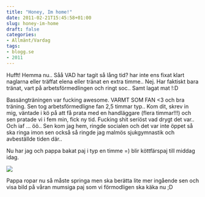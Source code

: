 ```yaml
---
title: "Honey, Im home!"
date: 2011-02-21T15:45:58+01:00
slug: honey-im-home
draft: false
categories:
- Allmänt/Vardag
tags:
- blogg.se
- 2011
---
```

Hufft! Hemma nu.. Såå VAD har tagit så lång tid? har inte ens fixat klart naglarna eller träffat elena eller tränat en extra timme.. Nej. Har faktiskt bara tränat, vart på arbetsförmedlingen och ringt soc.. Samt lagat mat !:D  
  
Bassängträningen var fucking awesome. VARMT SOM FAN <3 och bra träning. Sen tog arbetsförmedligne fan 2,5 timmar typ.. Kom dit, skrev in mig, väntade i kö på att få prata med en handläggare (flera timmar!!!) och sen pratade vi i fem min, fick ny tid. Fucking shit seriöst vad drygt det var.. Och iaf ... öö.. Sen kom jag hem, ringde socialen och det var inte öppet så ska ringa imon sen också så ringde jag malmös sjukgymnastik och avbeställde tiden där..  
  
Nu har jag och pappa bakat paj i typ en timme =) blir köttfärspaj till middag idag.  
  
![](/assets/images/blogg.se/af_133825163.gif)  
  
Pappa ropar nu så måste springa men ska berätta lite mer ingående sen och visa bild på våran mumsiga paj som vi förmodligen ska käka nu ;D